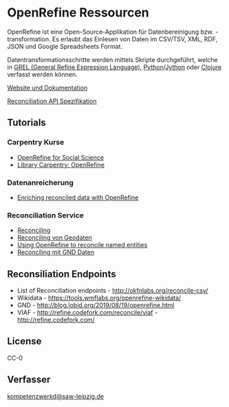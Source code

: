 # OpenRefine Ressourcen

OpenRefine ist eine Open-Source-Applikation für Datenbereinigung bzw. -transformation. Es erlaubt das Einlesen  von Daten im CSV/TSV, XML, RDF, JSON und Google Spreadsheets Format. 

Datentransformationsschritte werden mittels Skripte durchgeführt, welche in [GREL (General Refine Expression Language)](https://github.com/OpenRefine/OpenRefine/wiki/General-Refine-Expression-Language), [Python](https://www.python.org/)/[Jython](https://www.jython.org/) oder [Clojure](https://clojure.org/) verfasst werden können.  

[Website und Dokumentation](https://openrefine.org/)

[Reconciliation API Spezifikation](https://reconciliation-api.github.io/specs/0.1/)




## Tutorials

### Carpentry Kurse
* [OpenRefine for Social Science](https://datacarpentry.org/openrefine-socialsci/)
* [Library Carpentry: OpenRefine](https://librarycarpentry.org/lc-open-refine/)

### Datenanreicherung
 * [Enriching reconciled data with OpenRefine](https://medium.com/the-bytegeist-blog/enriching-reconciled-data-with-openrefine-89b885dcadbb)
 

### Reconciliation Service 
* [Reconciling](https://histhub.ch/reconciling/)
* [Reconciling von Geodaten](https://histhub.ch/usecase-reconciling-von-geodaten/)
* [Using OpenRefine to reconcile named entities](https://mnylc.org/fellows/2017/03/17/using-openrefine-to-reconcile-name-entities/)
* [Reconciling mit GND Daten](http://blog.lobid.org/2018/08/27/openrefine.html)


## Reconsiliation Endpoints

* List of Reconciliation endpoints - http://okfnlabs.org/reconcile-csv/
* Wikidata - https://tools.wmflabs.org/openrefine-wikidata/
* GND - http://blog.lobid.org/2019/08/19/openrefine.html
* VIAF - http://refine.codefork.com/reconcile/viaf - http://refine.codefork.com/



## License

CC-0

## Verfasser

[kompetenzwerkd@saw-leipzig.de](kompetenzwerkd@saw-leipzig.de)
